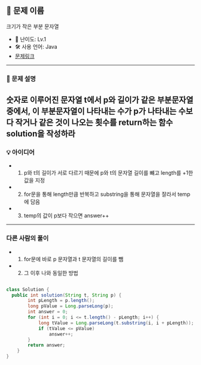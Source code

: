 ## 📘 문제 이름
크기가 작은 부분 문자열

- 🧩 난이도: Lv.1
- 🛠 사용 언어: Java
- [문제링크](https://school.programmers.co.kr/learn/courses/30/lessons/147355)

---

### 🧠 문제 설명
숫자로 이루어진 문자열 t에서 p와 길이가 같은 부분문자열 중에서, 이 부분문자열이 나타내는 수가 p가 나타내는 수보다 작거나 같은 것이 나오는 횟수를 return하는 함수 solution을 작성하라
---



### 💡 아이디어
- 1. p와 t의 길이가 서로 다르기 때문에 p와 t의 문자열 길이를 뺴고 length를 +1한 값을 지정

- 2. for문을 통해 length만큼 반복하고 substring을 통해 문자열을 잘라서 temp에 담음

- 3. temp의 값이 p보다 작으면 answer++



---



### 다른 사람의 풀이

- 1. for문에 바로 p 문자열과 t 문자열의 길이를 뺌

- 2. 그 이후 나와 동일한 방법 

```java

class Solution {
  public int solution(String t, String p) {
        int pLength = p.length();
        long pValue = Long.parseLong(p);
        int answer = 0;
        for (int i = 0; i <= t.length() - pLength; i++) {
            long tValue = Long.parseLong(t.substring(i, i + pLength));
            if (tValue <= pValue)
                answer++;
        }
        return answer;
    }
}
```